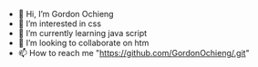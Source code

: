 - 👋 Hi, I’m Gordon Ochieng
- 👀 I’m interested in css
- 🌱 I’m currently learning java script
- 💞️ I’m looking to collaborate on htm
- 📫 How to reach me "https://github.com/GordonOchieng/.git"

<!---
Gordon Ochieng is a ✨ special ✨ repository because its `README.md` (this file) appears on your GitHub profile.
You can click the Preview link to take a look at your changes.
--->
